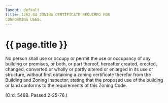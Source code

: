 ```yaml
---
layout: default 
title: 1262.04 ZONING CERTIFICATE REQUIRED FOR
CONFORMING USES.
---
```


{{ page.title }}
================

No person shall use or occupy or permit the use or occupancy of any
building or premises, or both, or part thereof, hereafter created,
erected, changed, converted or wholly or partly altered or enlarged in
its use or structure, without first obtaining a zoning certificate
therefor from the Building and Zoning Inspector, stating that the
proposed use of the building or land conforms to the requirements of
this Zoning Code.

(Ord. 546B. Passed 2-25-76.)
